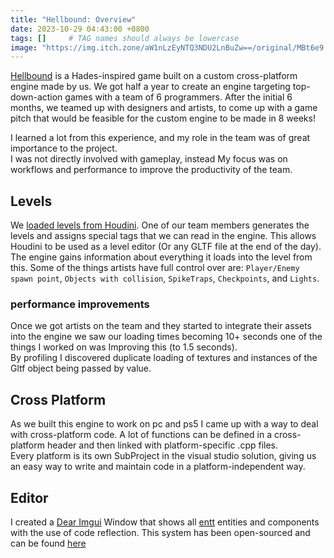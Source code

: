 ```yaml
---
title: "Hellbound: Overview"
date: 2023-10-29 04:43:00 +0800
tags: []     # TAG names should always be lowercase
image: "https://img.itch.zone/aW1nLzEyNTQ3NDU2LnBuZw==/original/MBt6e9.png"
---
```


[Hellbound](https://buas.itch.io/hellbound) is a Hades-inspired game built on a custom cross-platform engine made by us.
We got half a year to create an engine targeting top-down-action games with a team of 6 programmers.
After the initial 6 months, we teamed up with designers and artists, to come up with a game pitch that would be feasible for the custom engine to be made in 8 weeks!

I learned a lot from this experience, and my role in the team was of great importance to the project.<Br>
I was not directly involved with gameplay, instead My focus was on workflows and performance to improve the productivity of the team.

## Levels
We [loaded levels from Houdini](https://www.artstation.com/artwork/w0K8yL).
One of our team members generates the levels and assigns special tags that we can read in the engine.
This allows Houdini to be used as a level editor (Or any GLTF file at the end of the day).
The engine gains information about everything it loads into the level from this.
Some of the things artists have full control over are: `Player/Enemy spawn point`, `Objects with collision`, `SpikeTraps`, `Checkpoints`, and `Lights`.

### performance improvements
Once we got artists on the team and they started to integrate their assets into the engine we saw our loading times becoming 10+ seconds one of the things I worked on was Improving this (to 1.5 seconds).<br>By profiling I discovered duplicate loading of textures and instances of the Gltf object being passed by value.

## Cross Platform
As we built this engine to work on pc and ps5 I came up with a way to deal with cross-platform code. A lot of functions can be defined in a cross-platform header and then linked with platform-specific .cpp files.<br> 
Every platform is its own SubProject in the visual studio solution, giving us an easy way to write and maintain code in a platform-independent way.

## Editor
I created a [Dear Imgui](https://github.com/ocornut/imgui) Window that shows all [entt](https://github.com/skypjack/entt) entities and components with the use of code reflection.
This system has been open-sourced and can be found [here](https://github.com/TheDimin/EnttEditor)
